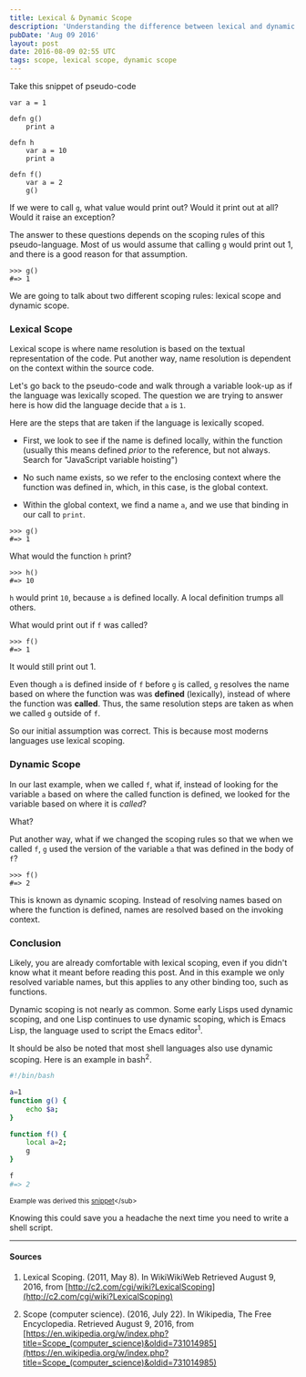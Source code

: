```yaml
---
title: Lexical & Dynamic Scope
description: 'Understanding the difference between lexical and dynamic scoping - how variable resolution differs based on code structure versus call stack.'
pubDate: 'Aug 09 2016'
layout: post
date: 2016-08-09 02:55 UTC
tags: scope, lexical scope, dynamic scope
---
```


Take this snippet of pseudo-code

```
var a = 1

defn g()
    print a

defn h
    var a = 10
    print a

defn f()
    var a = 2
    g()
```

If we were to call `g`, what value would print out? Would it print out at all? Would it raise an exception?

The answer to these questions depends on the scoping rules of this pseudo-language. Most of us would assume that calling `g` would print out 1, and there is a good reason for that assumption.

```
>>> g()
#=> 1
```

We are going to talk about two different scoping rules: lexical scope and dynamic scope.


### Lexical Scope

Lexical scope is where name resolution is based on the textual representation of the code. Put another way, name resolution is dependent on the context within the source code.

Let's go back to the pseudo-code and walk through a variable look-up as if the language was lexically scoped. The question we are trying to answer here is how did the language decide that `a` is `1`.

Here are the steps that are taken if the language is lexically scoped.

* First, we look to see if the name is defined locally, within the function (usually this means defined _prior_ to the reference, but not always. Search for "JavaScript variable hoisting")

* No such name exists, so we refer to the enclosing context where the function was defined in, which, in this case, is the global context.

* Within the global context, we find a name `a`, and we use that binding in our call to `print`.

```
>>> g()
#=> 1
```

What would the function `h` print?

```
>>> h()
#=> 10
```

`h` would print `10`, because `a` is defined locally. A local definition trumps all others.

What would print out if `f` was called?

```
>>> f()
#=> 1
```

It would still print out 1.

Even though `a` is defined inside of `f` before `g` is called, `g` resolves the name based on where the function was was **defined** (lexically), instead of where the function was **called**. Thus, the same resolution steps are taken as when we called `g` outside of `f`.

So our initial assumption was correct. This is because most moderns languages use lexical scoping.


### Dynamic Scope


In our last example, when we called `f`, what if, instead of looking for the variable `a` based on where the called function is defined, we looked for the variable based on where it is _called_?

What?

Put another way, what if we changed the scoping rules so that we when we called `f`, `g` used the version of the variable `a` that was defined in the body of `f`?

```
>>> f()
#=> 2
```

This is known as dynamic scoping. Instead of resolving names based on where the function is defined, names are resolved based on the invoking context.


### Conclusion

Likely, you are already comfortable with lexical scoping, even if you didn't know what it meant before reading this post. And in this example we only resolved variable names, but this applies to any other binding too, such as functions.

Dynamic scoping is not nearly as common. Some early Lisps used dynamic scoping, and one Lisp continues to use dynamic scoping, which is Emacs Lisp, the language used to script the Emacs editor<sup>1</sup>.

It should be also be noted that most shell languages also use dynamic scoping. Here is an example in bash<sup>2</sup>.

```bash
#!/bin/bash

a=1
function g() {
    echo $a;
}

function f() {
    local a=2;
    g
}

f
#=> 2

```
<sub>Example was derived this [snippet](https://en.wikipedia.org/w/index.php?title=Scope_(computer_science)&oldid=731014985#Lexical_scoping)</sub>

Knowing this could save you a headache the next time you need to write a shell script.

---

#### Sources

1. Lexical Scoping. (2011, May 8). In WikiWikiWeb Retrieved August 9, 2016, from [http://c2.com/cgi/wiki?LexicalScoping](http://c2.com/cgi/wiki?LexicalScoping)

2. Scope (computer science). (2016, July 22). In Wikipedia, The Free Encyclopedia. Retrieved August 9, 2016, from [https://en.wikipedia.org/w/index.php?title=Scope_(computer_science)&oldid=731014985](https://en.wikipedia.org/w/index.php?title=Scope_(computer_science)&oldid=731014985)
